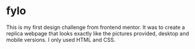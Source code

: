 # fylo
This is my first design challenge from frontend mentor. 
It was to create a replica webpage that looks exactly like the pictures provided, desktop and mobile versions. 
I only used HTML and CSS.

